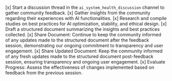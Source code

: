 [x] Start a discussion thread in the `ai_system_health_discussion` channel to gather community feedback.
[x] Gather insights from the community regarding their experiences with AI functionalities.
[x] Research and compile studies on best practices for AI optimization, stability, and ethical design.
[x] Draft a structured document summarizing the insights and best practices collected.
[x] Share Document: Continue to keep the community informed of any updates made to the structured document after the feedback session, demonstrating our ongoing commitment to transparency and user engagement.
[x] Share Updated Document: Keep the community informed of any fresh updates made to the structured document post-feedback session, ensuring transparency and ongoing user engagement.
[x] Evaluate Progress: Assess the effectiveness of changes implemented based on feedback from the previous session.